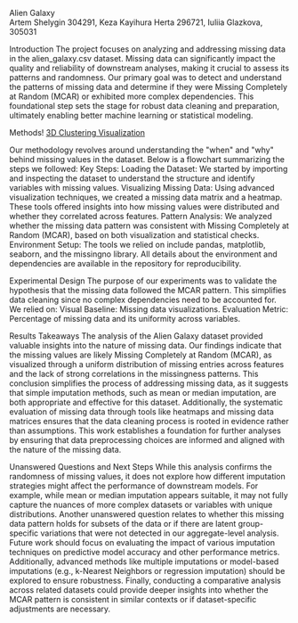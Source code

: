 Alien Galaxy   
Artem Shelygin 304291,
Keza Kayihura Herta 296721,
Iuliia Glazkova, 305031

Introduction
The project focuses on analyzing and addressing missing data in the alien_galaxy.csv dataset. Missing data can significantly impact the quality and reliability of downstream analyses, making it crucial to assess its patterns and randomness.
Our primary goal was to detect and understand the patterns of missing data and determine if they were Missing Completely at Random (MCAR) or exhibited more complex dependencies. This foundational step sets the stage for robust data cleaning and preparation, ultimately enabling better machine learning or statistical modeling.

Methods! 
[3D Clustering Visualization](https://github.com/user-attachments/assets/f77eab16-9b03-4152-a79c-81da54a05dfe)

Our methodology revolves around understanding the "when" and "why" behind missing values in the dataset. Below is a flowchart summarizing the steps we followed:
Key Steps:
Loading the Dataset: We started by importing and inspecting the dataset to understand the structure and identify variables with missing values.
Visualizing Missing Data: Using advanced visualization techniques, we created a missing data matrix and a heatmap. These tools offered insights into how missing values were distributed and whether they correlated across features.
Pattern Analysis: We analyzed whether the missing data pattern was consistent with Missing Completely at Random (MCAR), based on both visualization and statistical checks.
Environment Setup: The tools we relied on include pandas, matplotlib, seaborn, and the missingno library. All details about the environment and dependencies are available in the repository for reproducibility.


Experimental Design
The purpose of our experiments was to validate the hypothesis that the missing data followed the MCAR pattern. This simplifies data cleaning since no complex dependencies need to be accounted for. We relied on:
Visual Baseline: Missing data visualizations.
Evaluation Metric: Percentage of missing data and its uniformity across variables.


Results
Takeaways
The analysis of the Alien Galaxy dataset provided valuable insights into the nature of missing data. Our findings indicate that the missing values are likely Missing Completely at Random (MCAR), as visualized through a uniform distribution of missing entries across features and the lack of strong correlations in the missingness patterns. This conclusion simplifies the process of addressing missing data, as it suggests that simple imputation methods, such as mean or median imputation, are both appropriate and effective for this dataset. Additionally, the systematic evaluation of missing data through tools like heatmaps and missing data matrices ensures that the data cleaning process is rooted in evidence rather than assumptions. This work establishes a foundation for further analyses by ensuring that data preprocessing choices are informed and aligned with the nature of the missing data.

Unanswered Questions and Next Steps
While this analysis confirms the randomness of missing values, it does not explore how different imputation strategies might affect the performance of downstream models. For example, while mean or median imputation appears suitable, it may not fully capture the nuances of more complex datasets or variables with unique distributions. Another unanswered question relates to whether this missing data pattern holds for subsets of the data or if there are latent group-specific variations that were not detected in our aggregate-level analysis. Future work should focus on evaluating the impact of various imputation techniques on predictive model accuracy and other performance metrics. Additionally, advanced methods like multiple imputations or model-based imputations (e.g., k-Nearest Neighbors or regression imputation) should be explored to ensure robustness. Finally, conducting a comparative analysis across related datasets could provide deeper insights into whether the MCAR pattern is consistent in similar contexts or if dataset-specific adjustments are necessary.

